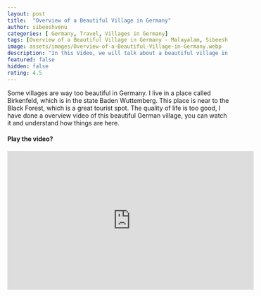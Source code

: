 ```yaml
---
layout: post
title:  "Overview of a Beautiful Village in Germany"
author: sibeeshvenu
categories: [ Germany, Travel, Villages in Germany]
tags: [Overview of a Beautiful Village in Germany - Malayalam, Sibeesh Passion, Njan Oru Malayali,  Germaniyile Nalukal, Germany, Malayali in Germany, Indians in Germany, Keralite in Germany, Malayalees in Germany, Beautiful Village, All about Germany]
image: assets/images/Overview-of-a-Beautiful-Village-in-Germany.webp
description: "In this Video, we will talk about a beautiful village in Germany."
featured: false
hidden: false
rating: 4.5
---
```


Some villages are way too beautiful in Germany. I live in a place called Birkenfeld, which is in the state Baden Wuttemberg. This place is near to the Black Forest, which is a great tourist spot. The quality of life is too good, I have done a overview video of this beautiful German village, you can watch it and understand how things are here.

#### Play the video?

<iframe width="560" height="315" src="https://www.youtube.com/embed/Ff1ZdSEZF-4" frameborder="0" allow="accelerometer; autoplay; encrypted-media; gyroscope; picture-in-picture" allowfullscreen></iframe>
